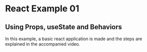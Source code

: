 # React Example 01

## Using Props, useState and Behaviors

In this example, a basic react application is made and the steps are explained in the accompanied video.
